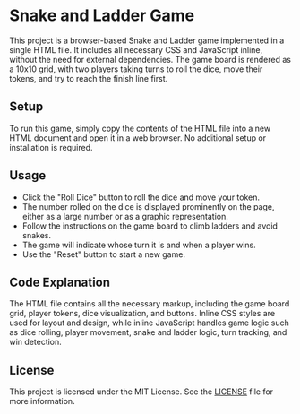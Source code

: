# Snake and Ladder Game

This project is a browser-based Snake and Ladder game implemented in a single HTML file. It includes all necessary CSS and JavaScript inline, without the need for external dependencies. The game board is rendered as a 10x10 grid, with two players taking turns to roll the dice, move their tokens, and try to reach the finish line first.

## Setup

To run this game, simply copy the contents of the HTML file into a new HTML document and open it in a web browser. No additional setup or installation is required.

## Usage

- Click the "Roll Dice" button to roll the dice and move your token.
- The number rolled on the dice is displayed prominently on the page, either as a large number or as a graphic representation.
- Follow the instructions on the game board to climb ladders and avoid snakes.
- The game will indicate whose turn it is and when a player wins.
- Use the "Reset" button to start a new game.

## Code Explanation

The HTML file contains all the necessary markup, including the game board grid, player tokens, dice visualization, and buttons. Inline CSS styles are used for layout and design, while inline JavaScript handles game logic such as dice rolling, player movement, snake and ladder logic, turn tracking, and win detection.

## License

This project is licensed under the MIT License. See the [LICENSE](LICENSE) file for more information.